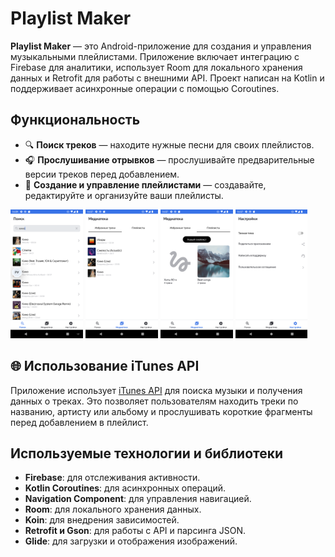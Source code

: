# Playlist Maker

**Playlist Maker** — это Android-приложение для создания и управления музыкальными плейлистами. Приложение включает интеграцию с Firebase для аналитики, использует Room для локального хранения данных и Retrofit для работы с внешними API. Проект написан на Kotlin и поддерживает асинхронные операции с помощью Coroutines.

## Функциональность
- 🔍 **Поиск треков** — находите нужные песни для своих плейлистов.
- 🎧 **Прослушивание отрывков** — прослушивайте предварительные версии треков перед добавлением.
- 📂 **Создание и управление плейлистами** — создавайте, редактируйте и организуйте ваши плейлисты.

<img src="search.png" alt="Поиск" width="23%"/>  <img src="favourite.png" alt="Избранные треки" width="23%"/>  <img src="playlist.png" alt="Плейлисты" width="23%"/>  <img src="settings.png" alt="Настройки" width="23%"/> 

## 🌐 Использование iTunes API
Приложение использует [iTunes API](https://developer.apple.com/library/archive/documentation/AudioVideo/Conceptual/iTuneSearchAPI/Searching.html#//apple_ref/doc/uid/TP40017632-CH5-SW1) для поиска музыки и получения данных о треках. Это позволяет пользователям находить треки по названию, артисту или альбому и прослушивать короткие фрагменты перед добавлением в плейлист.

## Используемые технологии и библиотеки
- **Firebase**: для отслеживания активности.
- **Kotlin Coroutines**: для асинхронных операций.
- **Navigation Component**: для управления навигацией.
- **Room**: для локального хранения данных.
- **Koin**: для внедрения зависимостей.
- **Retrofit и Gson**: для работы с API и парсинга JSON.
- **Glide**: для загрузки и отображения изображений.
